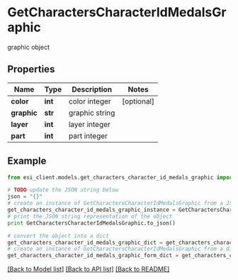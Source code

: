 # GetCharactersCharacterIdMedalsGraphic

graphic object

## Properties

Name | Type | Description | Notes
------------ | ------------- | ------------- | -------------
**color** | **int** | color integer | [optional] 
**graphic** | **str** | graphic string | 
**layer** | **int** | layer integer | 
**part** | **int** | part integer | 

## Example

```python
from esi_client.models.get_characters_character_id_medals_graphic import GetCharactersCharacterIdMedalsGraphic

# TODO update the JSON string below
json = "{}"
# create an instance of GetCharactersCharacterIdMedalsGraphic from a JSON string
get_characters_character_id_medals_graphic_instance = GetCharactersCharacterIdMedalsGraphic.from_json(json)
# print the JSON string representation of the object
print GetCharactersCharacterIdMedalsGraphic.to_json()

# convert the object into a dict
get_characters_character_id_medals_graphic_dict = get_characters_character_id_medals_graphic_instance.to_dict()
# create an instance of GetCharactersCharacterIdMedalsGraphic from a dict
get_characters_character_id_medals_graphic_form_dict = get_characters_character_id_medals_graphic.from_dict(get_characters_character_id_medals_graphic_dict)
```
[[Back to Model list]](../README.md#documentation-for-models) [[Back to API list]](../README.md#documentation-for-api-endpoints) [[Back to README]](../README.md)


